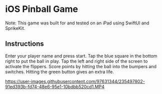 # iOS Pinball Game

Note: This game was built for and tested on an iPad using SwiftUI and SprikeKit.

## Instructions
Enter your player name and press start. Tap the blue square in the bottom right to put the ball in play. Tap the left and right side of the screen to activate the flippers. Score points by hitting the ball into the bumpers and switches. Hitting the green button gives an extra life.

https://user-images.githubusercontent.com/97631344/235497802-91ed393b-fd74-48e6-95e1-10bdbb520cd1.MP4
